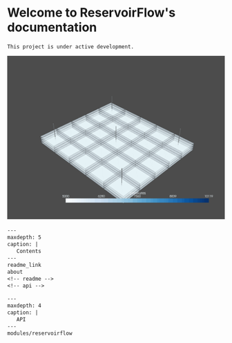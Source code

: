 # Welcome to ReservoirFlow's documentation

```{note}
This project is under active development.
```

![Alt Text](../images/five_spot_single_phase.gif)


```{toctree}
---
maxdepth: 5
caption: |
   Contents
---
readme_link
about
<!-- readme -->
<!-- api -->
```

```{toctree}
---
maxdepth: 4
caption: |
   API
---
modules/reservoirflow
```

<!-- 

## Example

```{literalinclude} 02_1D_SinglePhase_SlightlyCompressible.py
---
emphasize-lines: 2-3
---
``` 

Welcome to ReservoirFlow's documentation
=========================================

.. toctree::
   :maxdepth: 2
   :caption: Contents:

   README
   about

Indices and tables
==================

* :ref:`genindex`
* :ref:`modindex`
* :ref:`search` -->
